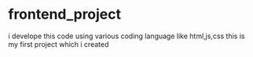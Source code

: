 # frontend_project
i develope this code using various coding  language like html,js,css this is my first project which i created
